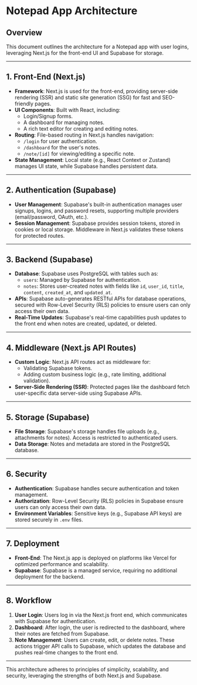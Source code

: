 # Notepad App Architecture

## Overview
This document outlines the architecture for a Notepad app with user logins, leveraging Next.js for the front-end UI and Supabase for storage.

---

## 1. Front-End (Next.js)
- **Framework**: Next.js is used for the front-end, providing server-side rendering (SSR) and static site generation (SSG) for fast and SEO-friendly pages.
- **UI Components**: Built with React, including:
  - Login/Signup forms.
  - A dashboard for managing notes.
  - A rich text editor for creating and editing notes.
- **Routing**: File-based routing in Next.js handles navigation:
  - `/login` for user authentication.
  - `/dashboard` for the user's notes.
  - `/note/[id]` for viewing/editing a specific note.
- **State Management**: Local state (e.g., React Context or Zustand) manages UI state, while Supabase handles persistent data.

---

## 2. Authentication (Supabase)
- **User Management**: Supabase's built-in authentication manages user signups, logins, and password resets, supporting multiple providers (email/password, OAuth, etc.).
- **Session Management**: Supabase provides session tokens, stored in cookies or local storage. Middleware in Next.js validates these tokens for protected routes.

---

## 3. Backend (Supabase)
- **Database**: Supabase uses PostgreSQL with tables such as:
  - `users`: Managed by Supabase for authentication.
  - `notes`: Stores user-created notes with fields like `id`, `user_id`, `title`, `content`, `created_at`, and `updated_at`.
- **APIs**: Supabase auto-generates RESTful APIs for database operations, secured with Row-Level Security (RLS) policies to ensure users can only access their own data.
- **Real-Time Updates**: Supabase's real-time capabilities push updates to the front end when notes are created, updated, or deleted.

---

## 4. Middleware (Next.js API Routes)
- **Custom Logic**: Next.js API routes act as middleware for:
  - Validating Supabase tokens.
  - Adding custom business logic (e.g., rate limiting, additional validation).
- **Server-Side Rendering (SSR)**: Protected pages like the dashboard fetch user-specific data server-side using Supabase APIs.

---

## 5. Storage (Supabase)
- **File Storage**: Supabase's storage handles file uploads (e.g., attachments for notes). Access is restricted to authenticated users.
- **Data Storage**: Notes and metadata are stored in the PostgreSQL database.

---

## 6. Security
- **Authentication**: Supabase handles secure authentication and token management.
- **Authorization**: Row-Level Security (RLS) policies in Supabase ensure users can only access their own data.
- **Environment Variables**: Sensitive keys (e.g., Supabase API keys) are stored securely in `.env` files.

---

## 7. Deployment
- **Front-End**: The Next.js app is deployed on platforms like Vercel for optimized performance and scalability.
- **Supabase**: Supabase is a managed service, requiring no additional deployment for the backend.

---

## 8. Workflow
1. **User Login**: Users log in via the Next.js front end, which communicates with Supabase for authentication.
2. **Dashboard**: After login, the user is redirected to the dashboard, where their notes are fetched from Supabase.
3. **Note Management**: Users can create, edit, or delete notes. These actions trigger API calls to Supabase, which updates the database and pushes real-time changes to the front end.

---

This architecture adheres to principles of simplicity, scalability, and security, leveraging the strengths of both Next.js and Supabase.
